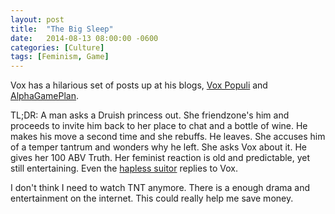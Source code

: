 ```yaml
---
layout: post
title:  "The Big Sleep"
date:   2014-08-13 08:00:00 -0600
categories: [Culture]
tags: [Feminism, Game]
---
```


Vox has a hilarious set of posts up at his blogs, [Vox Populi](http://voxday.blogspot.com/2014/08/would-be-salon-writer-visits-alpha-game.html) and [AlphaGamePlan](http://alphagameplan.blogspot.com/2014/08/a-woman-inquires-about-game.html).

TL;DR: A man asks a Druish princess out. She friendzone's him and proceeds to invite him back to her place to chat and a bottle of wine. He makes his move a second time and she rebuffs. He leaves. She accuses him of a temper tantrum and wonders why he left. She asks Vox about it. He gives her 100 ABV Truth. Her feminist reaction is old and predictable, yet still entertaining. Even the [hapless suitor](http://alphagameplan.blogspot.com/2014/08/the-other-side.html) replies to Vox.

I don't think I need to watch TNT anymore. There is a enough drama and entertainment on the internet. This could really help me save money.
